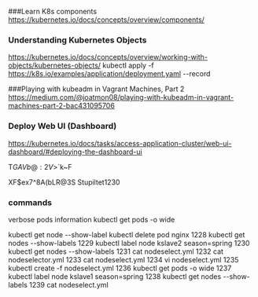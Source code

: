 

###Learn K8s components
https://kubernetes.io/docs/concepts/overview/components/

### Understanding Kubernetes Objects
https://kubernetes.io/docs/concepts/overview/working-with-objects/kubernetes-objects/
kubectl apply -f https://k8s.io/examples/application/deployment.yaml --record


###Playing with kubeadm in Vagrant Machines, Part 2
https://medium.com/@joatmon08/playing-with-kubeadm-in-vagrant-machines-part-2-bac431095706


### Deploy Web UI (Dashboard)
https://kubernetes.io/docs/tasks/access-application-cluster/web-ui-dashboard/#deploying-the-dashboard-ui

T$GAVb@:2V>$`k~F

XF$ex7^8A(bLR@3S
Stupiltet1230

### commands
verbose pods information
kubectl get pods -o wide

kubectl get node --show-label
kubectl delete pod nginx
 1228  kubectl get nodes --show-labels
 1229  kubectl label node kslave2 season=spring
 1230  kubectl get nodes --show-labels
 1231  cat nodeselect.yml
 1232  cat nodeselector.yml
 1233  cat nodeselect.yml
 1234  vi nodeselect.yml
 1235  kubectl create -f nodeselect.yml
 1236  kubectl get pods -o wide
 1237  kubectl label node kslave1 season=spring
 1238  kubectl get nodes --show-labels
 1239  cat nodeselect.yml

